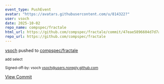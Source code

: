 ```yaml
---
event_type: PushEvent
avatar: "https://avatars.githubusercontent.com/u/814322?"
user: vsoch
date: 2025-10-02
repo_name: compspec/fractale
html_url: https://github.com/compspec/fractale/commit/47eae5896604d7d7a2db880ee4657516656f7511
repo_url: https://github.com/compspec/fractale
---
```


<a href='https://github.com/vsoch' target='_blank'>vsoch</a> pushed to <a href='https://github.com/compspec/fractale' target='_blank'>compspec/fractale</a>

<small>add select

Signed-off-by: vsoch <vsoch@users.noreply.github.com></small>

<a href='https://github.com/compspec/fractale/commit/47eae5896604d7d7a2db880ee4657516656f7511' target='_blank'>View Commit</a>